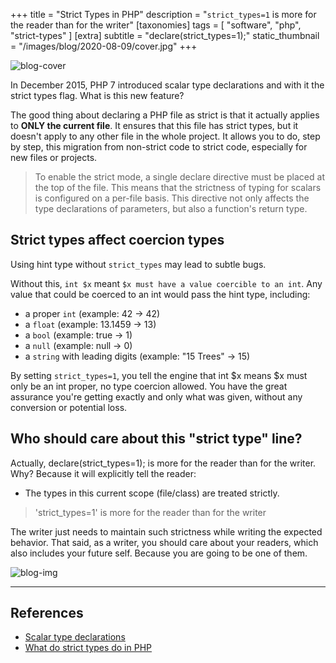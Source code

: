 +++
title = "Strict Types in PHP"
description = "`strict_types=1` is more for the reader than for the writer"
[taxonomies]
tags = [ "software", "php", "strict-types" ]
[extra]
subtitle = "declare(strict_types=1);"
static_thumbnail = "/images/blog/2020-08-09/cover.jpg"
+++

![blog-cover](/images/blog/2020-08-09/cover.jpg)

In December 2015, PHP 7 introduced scalar type declarations and with it the strict types flag. What is this new feature?

<!-- more -->

The good thing about declaring a PHP file as strict is that it actually applies to **ONLY the current file**. It ensures that this file has strict types, but it doesn't apply to any other file in the whole project. It allows you to do, step by step, this migration from non-strict code to strict code, especially for new files or projects.

> To enable the strict mode, a single declare directive must be placed at the top of the file. This means that the strictness of typing for scalars is configured on a per-file basis. This directive not only affects the type declarations of parameters, but also a function's return type.

## Strict types affect coercion types

Using hint type without `strict_types` may lead to subtle bugs.

Without this, `int $x` meant `$x must have a value coercible to an int`. Any value that could be coerced to an int would pass the hint type, including:

- a proper `int` (example: 42 -> 42)
- a `float` (example: 13.1459 -> 13)
- a `bool` (example: true -> 1)
- a `null` (example: null -> 0)
- a `string` with leading digits (example: "15 Trees" -> 15)

By setting `strict_types=1`, you tell the engine that int $x means $x must only be an int proper, no type coercion allowed. You have the great assurance you're getting exactly and only what was given, without any conversion or potential loss.

## Who should care about this "strict type" line?

Actually, declare(strict_types=1); is more for the reader than for the writer. Why? Because it will explicitly tell the reader:

- The types in this current scope (file/class) are treated strictly.

> 'strict_types=1' is more for the reader than for the writer

The writer just needs to maintain such strictness while writing the expected behavior. That said, as a writer, you should care about your readers, which also includes your future self. Because you are going to be one of them.

![blog-img](/images/blog/2020-08-09/footer.jpg)

------

## References
- [Scalar type declarations](https://www.php.net/manual/en/migration70.new-features.php#migration70.new-features.scalar-type-declarations)
- [What do strict types do in PHP](https://stackoverflow.com/questions/48723637/what-do-strict-types-do-in-php/48723830#48723830)
